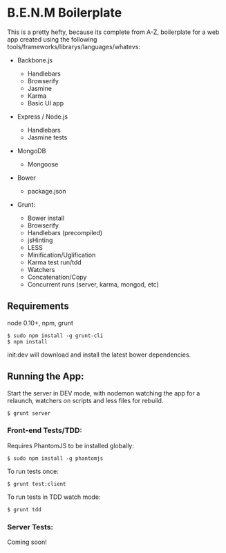 # B.E.N.M Boilerplate

This is a pretty hefty, because its complete from A-Z, boilerplate for a web app
created using the following tools/frameworks/librarys/languages/whatevs:

 * Backbone.js
   * Handlebars
   * Browserify
   * Jasmine
   * Karma
   * Basic UI app
 * Express / Node.js
   * Handlebars
   * Jasmine tests
 * MongoDB
   * Mongoose

 * Bower
    * package.json
 * Grunt:
    * Bower install
    * Browserify
    * Handlebars (precompiled)
    * jsHinting
    * LESS
    * Minification/Uglification
    * Karma test run/tdd
    * Watchers
    * Concatenation/Copy
    * Concurrent runs (server, karma, mongod, etc)

## Requirements

node 0.10+, npm, grunt

    $ sudo npm install -g grunt-cli
    $ npm install

init:dev will download and install the latest bower dependencies.

## Running the App:

Start the server in DEV mode, with nodemon watching the app for a relaunch,
watchers on scripts and less files for rebuild.

    $ grunt server

### Front-end Tests/TDD:

Requires PhantomJS to be installed globally:

    $ sudo npm install -g phantomjs

To run tests once:

    $ grunt test:client

To run tests in TDD watch mode:

    $ grunt tdd

### Server Tests:

Coming soon!
